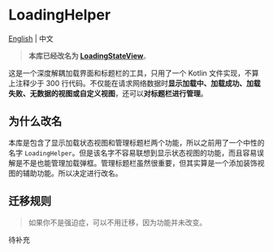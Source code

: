 # LoadingHelper

[English](https://github.com/DylanCaiCoding/LoadingHelper) | 中文

>**本库已经改名为 [LoadingStateView](https://github.com/DylanCaiCoding/LoadingStateView)**。

这是一个深度解耦加载界面和标题栏的工具，只用了一个 Kotlin 文件实现，不算上注释少于 300 行代码。不仅能在请求网络数据时**显示加载中、加载成功、加载失败、无数据的视图或自定义视图**，还可以**对标题栏进行管理**。

## 为什么改名

本库是包含了显示加载状态视图和管理标题栏两个功能，所以之前用了一个中性的名字 `LoadingHelper`。但是该名字不容易联想到显示状态视图的功能，而且容易误解是不是也能管理加载弹框。管理标题栏虽然很重要，但其实算是一个添加装饰视图的辅助功能。所以决定进行改名。

## 迁移规则

>如果你不是强迫症，可以不用迁移，因为功能并未改变。

待补充
